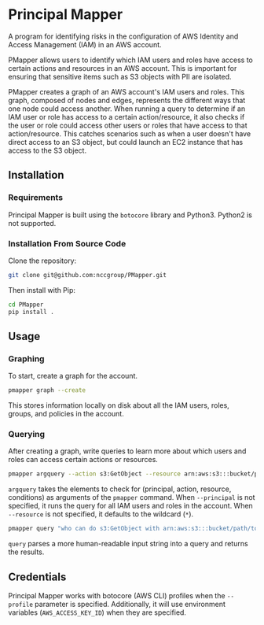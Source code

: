 # Principal Mapper

A program for identifying risks in the configuration of AWS Identity and Access Management (IAM) in an AWS account.

PMapper allows users to identify which IAM users and roles have access to certain actions and resources in an AWS account. This is important for ensuring that sensitive items such as S3 objects with PII are isolated.

PMapper creates a graph of an AWS account's IAM users and roles. This graph, composed of nodes and edges, represents the different ways that one node could access another. When running a query to determine if an IAM user or role has access to a certain action/resource, it also checks if the user or role could access other users or roles that have access to that action/resource. This catches scenarios such as when a user doesn't have direct access to an S3 object, but could launch an EC2 instance that has access to the S3 object.

## Installation

### Requirements

Principal Mapper is built using the `botocore` library and Python3. Python2 is not supported. 

### Installation From Source Code

Clone the repository:

~~~bash
git clone git@github.com:nccgroup/PMapper.git
~~~

Then install with Pip:

~~~bash
cd PMapper
pip install .
~~~

## Usage

### Graphing

To start, create a graph for the account.

~~~bash
pmapper graph --create
~~~

This stores information locally on disk about all the IAM users, roles, groups, and policies in the account.


### Querying

After creating a graph, write queries to learn more about which users and roles can access certain actions or resources.

~~~bash
pmapper argquery --action s3:GetObject --resource arn:aws:s3:::bucket/path/to/object 
~~~

`argquery` takes the elements to check for (principal, action, resource, conditions) as arguments of the `pmapper` command. When `--principal` is not specified, it runs the query for all IAM  users and roles in the account. When `--resource` is not specified, it defaults to the wildcard (`*`).

~~~bash
pmapper query "who can do s3:GetObject with arn:aws:s3:::bucket/path/to/object"
~~~

`query` parses a more human-readable input string into a query and returns the results.

## Credentials

Principal Mapper works with botocore (AWS CLI) profiles when the `--profile` parameter is specified. Additionally, it will use environment variables (`AWS_ACCESS_KEY_ID`) when they are specified.